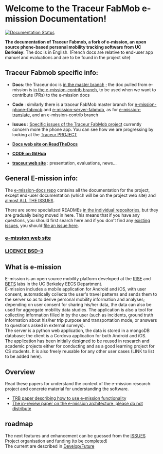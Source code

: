 # Welcome to the Traceur FabMob e-mission Documentation!

[![Documentation Status](https://readthedocs.org/projects/fabmob/badge/?version=latest&style=flat-square)](https://fabmob.readthedocs.io/en/latest/?badge=latest)

**The documentation of Traceur Fabmob, a fork of e-mission, an open source phone-based personal mobility tracking software from UC Berkeley**. The doc is in English. (French docs are relative to end-user app manuel and evaluations and are to be found in the project site)

## Traceur Fabmob specific info:  

- **Docs**: the Traceur doc is [in the master branch](https://github.com/fabmob/e-mission-docs/tree/master) ; the doc pulled from e-mission is [in the e-mission-contrib branch](https://github.com/fabmob/e-mission-phone-fabmob/tree/e-mission-contrib), to be used when we want to contribute (PRs) to the e-mission docs  
- **Code** : similarly there is a traceur FabMob master branch for [e-mission-phone-fabmob](https://github.com/fabmob/e-mission-phone-fabmob/tree/master) and [e-mission-server-fabmob](https://github.com/fabmob/e-mission-server-fabmob/tree/master), as for [e-mission-translate](https://github.com/fabmob/e-mission-translate/tree/master), and an e-mission-contrib branch  
- **Issues** : [Specific issues of the Traceur FabMob project](https://github.com/fabmob/e-mission-phone-fabmob/issues) currently concern more the phone app. You can see how we are progressing by looking at the [Traceur PROJECT](https://github.com/fabmob/e-mission-phone-fabmob/projects/1)   

- [**Docs web site on ReadTheDocs**](https://fabmob.readthedocs.io/)

- [**CODE on GitHub**](https://github.com/fabmob)     

- [**traceur web site**](https://oultim.frama.site) : presentation, evaluations, news...

## General E-mission info:

The [e-mission-docs repo](https://github.com/e-mission/e-mission-docs) contains all the documentation for the project, except end-user documentation (which will be on the project web site) and [almost ALL THE ISSUES](https://github.com/e-mission/e-mission-docs/issues/).  

There are some specialized READMEs [in the individual repositories](https://github.com/e-mission), but they are gradually being moved in here. This means that if you have any questions, you should first search here and if you don't find any [existing issues](https://github.com/e-mission/e-mission-docs/issues/), you should [file an issue here](https://github.com/e-mission/e-missiond-docs/issue).
### [e-mission web site](https://e-mission.eecs.berkeley.edu/)   
### [LICENCE BSD-3](LICENSE.md)  

## What is e-mission
E-mission is an open source mobility platform developed at the [RISE](http://rise.cs.berkeley.edu/) and [BETS](https://bets.cs.berkeley.edu/) labs in the UC Berkeley EECS Department.  
E-mission includes a mobile application for Android and iOS, with user consent, automatically collects the user's travel patterns and sends them to the server so as to derive personal mobility information and analyses; depending on user consent for sharing his/her data, the data can also be used for aggregate mobility data studies. The application is also a tool for collecting information filled in by the user (such as incidents, ground truth information about his/her trip purpose and transportation mode, or answers to questions asked in external surveys).  
The server is a python web application, the data is stored in a mongoDB database; 
the client is a Cordova application for both Android and iOS.  
The application has been initially designed to be reused in research and academic projects either for conducting and as a good learning project for CS students. It is also freely reusable for any other user cases (LINK to list to be added here). 

## Overview
Read these papers for understand the context of the e-mission research project and concrete material for understanding the software.
- [TRB paper describing how to use e-mission functionality](https://people.eecs.berkeley.edu/~shankari/emission_trb_2017_paper.pdf)  
- [The in-review paper on the e-mission architecture, please do not distribute](https://people.eecs.berkeley.edu/~shankari/em-arch.pdf)  

## roadmap
The next features and enhancement can be guessed from the [ISSUES](https://github.com/e-mission/e-mission-docs/issues)  
Project organisation and funding (to be completed)  
The current are described in [Develop/Future](dev/future/overview.md)   

